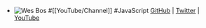 - ![Wes Bos](https://pbs.twimg.com/profile_banners/815246/1517409113/1500x500)
  #[[YouTube/Channel]] #JavaScript
  [GitHub](https://github.com/wesbos) | [Twitter](https://twitter.com/wesbos) | [YouTube](https://www.youtube.com/@WesBos)